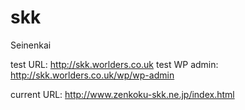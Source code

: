 # skk
Seinenkai

test URL: http://skk.worlders.co.uk
test WP admin: http://skk.worlders.co.uk/wp/wp-admin

current URL: http://www.zenkoku-skk.ne.jp/index.html
